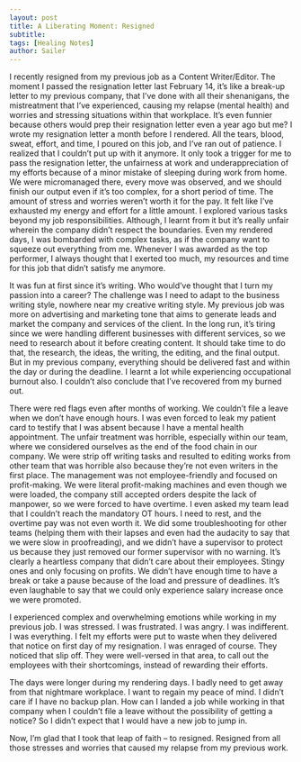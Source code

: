 ```yaml
---
layout: post 
title: A Liberating Moment: Resigned
subtitle:
tags: [Healing Notes]
author: Sailer 
---
```

I recently resigned from my previous job as a Content Writer/Editor. The moment I passed the resignation letter last February 14, it’s like a break-up letter to my previous company, that I’ve done with all their shenanigans, the mistreatment that I’ve experienced, causing my relapse (mental health) and worries and stressing situations within that workplace. It’s even funnier because others would prep their resignation letter even a year ago but me? I wrote my resignation letter a month before I rendered. All the tears, blood, sweat, effort, and time, I poured on this job, and I’ve ran out of patience. I realized that I couldn’t put up with it anymore. It only took a trigger for me to pass the resignation letter, the unfairness at work and underappreciation of my efforts because of a minor mistake of sleeping during work from home. We were micromanaged there, every move was observed, and we should finish our output even if it’s too complex, for a short period of time. The amount of stress and worries weren’t worth it for the pay. It felt like I’ve exhausted my energy and effort for a little amount. I explored various tasks beyond my job responsibilities. Although, I learnt from it but it’s really unfair wherein the company didn’t respect the boundaries. Even my rendered days, I was bombarded with complex tasks, as if the company want to squeeze out everything from me. Whenever I was awarded as the top performer, I always thought that I exerted too much, my resources and time for this job that didn’t satisfy me anymore.

It was fun at first since it’s writing. Who would’ve thought that I turn my passion into a career? The challenge was I need to adapt to the business writing style, nowhere near my creative writing style. My previous job was more on advertising and marketing tone that aims to generate leads and market the company and services of the client. In the long run, it’s tiring since we were handling different businesses with different services, so we need to research about it before creating content. It should take time to do that, the research, the ideas, the writing, the editing, and the final output. But in my previous company, everything should be delivered fast and within the day or during the deadline. I learnt a lot while experiencing occupational burnout also. I couldn’t also conclude that I’ve recovered from my burned out.

There were red flags even after months of working. We couldn’t file a leave when we don’t have enough hours. I was even forced to leak my patient card to testify that I was absent because I have a mental health appointment. The unfair treatment was horrible, especially within our team, where we considered ourselves as the end of the food chain in our company. We were strip off writing tasks and resulted to editing works from other team that was horrible also because they’re not even writers in the first place. The management was not employee-friendly and focused on profit-making. We were literal profit-making machines and even though we were loaded, the company still accepted orders despite the lack of manpower, so we were forced to have overtime. I even asked my team lead that I couldn’t reach the mandatory OT hours. I need to rest, and the overtime pay was not even worth it. We did some troubleshooting for other teams (helping them with their lapses and even had the audacity to say that we were slow in proofreading), and we didn’t have a supervisor to protect us because they just removed our former supervisor with no warning. It’s clearly a heartless company that didn’t care about their employees. Stingy ones and only focusing on profits. We didn’t have enough time to have a break or take a pause because of the load and pressure of deadlines. It’s even laughable to say that we could only experience salary increase once we were promoted.

I experienced complex and overwhelming emotions while working in my previous job. I was stressed. I was frustrated. I was angry. I was indifferent. I was everything. I felt my efforts were put to waste when they delivered that notice on first day of my resignation. I was enraged of course. They noticed that slip off. They were well-versed in that area, to call out the employees with their shortcomings, instead of rewarding their efforts.

The days were longer during my rendering days. I badly need to get away from that nightmare workplace. I want to regain my peace of mind. I didn’t care if I have no backup plan. How can I landed a job while working in that company when I couldn’t file a leave without the possibility of getting a notice? So I didn’t expect that I would have a new job to jump in.

Now, I’m glad that I took that leap of faith – to resigned. Resigned from all those stresses and worries that caused my relapse from my previous work.
